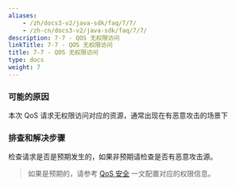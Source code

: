 ```yaml
---
aliases:
    - /zh/docs3-v2/java-sdk/faq/7/7/
    - /zh-cn/docs3-v2/java-sdk/faq/7/7/
description: 7-7 - QOS 无权限访问
linkTitle: 7-7 - QOS 无权限访问
title: 7-7 - QOS 无权限访问
type: docs
weight: 7
---
```







### 可能的原因

本次 QoS 请求无权限访问对应的资源，通常出现在有恶意攻击的场景下

### 排查和解决步骤

检查请求是否是预期发生的，如果非预期请检查是否有恶意攻击源。
> 如果是预期的，请参考 [QoS 安全](/zh-cn/overview/mannual/java-sdk/reference-manual/qos/overview/#%E5%AE%89%E5%85%A8) 一文配置对应的权限信息。